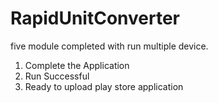 # RapidUnitConverter
five module completed with run multiple device.

1. Complete the Application
2. Run Successful
3. Ready to upload play store application
